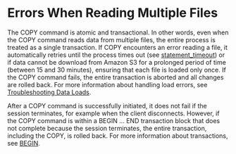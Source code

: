# Errors When Reading Multiple Files<a name="copy-usage_notes-multiple-files"></a>

The COPY command is atomic and transactional\. In other words, even when the COPY command reads data from multiple files, the entire process is treated as a single transaction\. If COPY encounters an error reading a file, it automatically retries until the process times out \(see [statement\_timeout](r_statement_timeout.md)\) or if data cannot be download from Amazon S3 for a prolonged period of time \(between 15 and 30 minutes\), ensuring that each file is loaded only once\. If the COPY command fails, the entire transaction is aborted and all changes are rolled back\. For more information about handling load errors, see [Troubleshooting Data Loads](t_Troubleshooting_load_errors.md)\. 

After a COPY command is successfully initiated, it does not fail if the session terminates, for example when the client disconnects\. However, if the COPY command is within a BEGIN … END transaction block that does not complete because the session terminates, the entire transaction, including the COPY, is rolled back\. For more information about transactions, see [BEGIN](r_BEGIN.md)\.